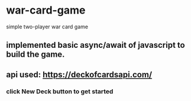 # war-card-game
simple two-player war card game

## implemented basic async/await of javascript to build the game.

## api used: https://deckofcardsapi.com/

###  click New Deck button to get started
